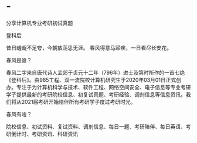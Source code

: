 # -
分享计算机专业考研初试真题


登科后

昔日龌龊不足夸，今朝放荡思无涯。
春风得意马蹄疾，一日看尽长安花。

春风是谁？

春风二字来自唐代诗人孟郊于贞元十二年（796年）进士及第时所作的一首七绝《登科后》。由985工程、双一流院校计算机研究生于2020年03月01日正式创办。专注于为计算机科学与技术、软件工程、网络空间安全、电子信息等专业考研学子提供最新的考研院校信息、初复试真题、考研经验、调剂信息等信息资讯。我们将从2021届考研开始陪伴所有考研学子度过考研时光。


春风有啥？

院校信息、初试资料、复试资料、调剂信息、每日一题、考研陪伴、每日英语、考研倒计时、考研资讯、科研资讯
